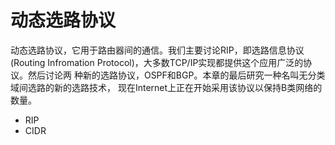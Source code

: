 # 动态选路协议

动态选路协议，它用于路由器间的通信。我们主要讨论RIP，即选路信息协议
(Routing Infromation Protocol)，大多数TCP/IP实现都提供这个应用广泛的协议。然后讨论两
种新的选路协议，OSPF和BGP。本章的最后研究一种名叫无分类域间选路的新的选路技术，
现在Internet上正在开始采用该协议以保持B类网络的数量。

- RIP
- CIDR
